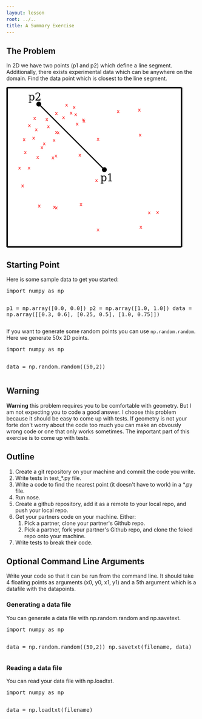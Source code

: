 ```yaml
---
layout: lesson
root: ../..
title: A Summary Exercise
---
```


## The Problem

In 2D we have two points (p1 and p2) which define a line segment. Additionally, there exists experimental data which can be anywhere on the domain. Find the data point which is closest to the line segment.

<img src="points.png" alt="Find the nearest point to the line segment."/>


## Starting Point

Here is some sample data to get you started:

<div class="in">
<pre>import numpy as np

p1 = np.array([0.0, 0.0])
p2 = np.array([1.0, 1.0])
data = np.array([[0.3, 0.6], [0.25, 0.5], [1.0, 0.75]])
</pre>
</div>

If you want to generate some random points you can use `np.random.random`. Here we generate 50x 2D points.

<div class="in">
<pre>import numpy as np

data = np.random.random((50,2))
</pre>
</div>

## Warning

**Warning** this problem requires you to be comfortable with geometry.
But I am not expecting you to code a good answer.
I choose this problem because it should be easy to come up
with tests.
If geometry is not your forte don't worry about the code
too much you can make an obvously wrong code or one that only works sometimes.
The important part of this exercise is to come up with tests.

## Outline

1.  Create a git repository on your machine and commit the code you write.
2.  Write tests in test_*.py file.
3.  Write a code to find the nearest point (it doesn't have to work) in a *.py file.
4.  Run nose.
5.  Create a github repository, add it as a remote to your local repo, and push your local repo.
6.  Get your partners code on your machine. Either:
    1.  Pick a partner, clone  your partner's Github repo.
    2.  Pick a partner, fork  your partner's Github repo, and clone the foked repo onto your machine.
7.  Write tests to break their code.

## Optional Command Line Arguments

Write your code so that it can be run from the command line.
It should take 4 floating points as arguments (x0, y0, x1, y1) and a 5th argument which is a datafile with the datapoints.

### Generating a data file

You can generate a data file with np.random.random and np.savetext.

<div class="in">
<pre>import numpy as np

data = np.random.random((50,2))
np.savetxt(filename, data)
</pre>
</div>

### Reading a data file

You can read your data file with np.loadtxt.

<div class="in">
<pre>import numpy as np

data = np.loadtxt(filename)
</pre>
</div>




